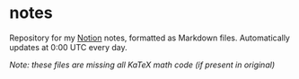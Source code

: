 # notes
Repository for my [Notion](notion.so) notes, formatted as Markdown files. Automatically updates at 0:00 UTC every day.

_Note: these files are missing all KaTeX math code (if present in original)_
